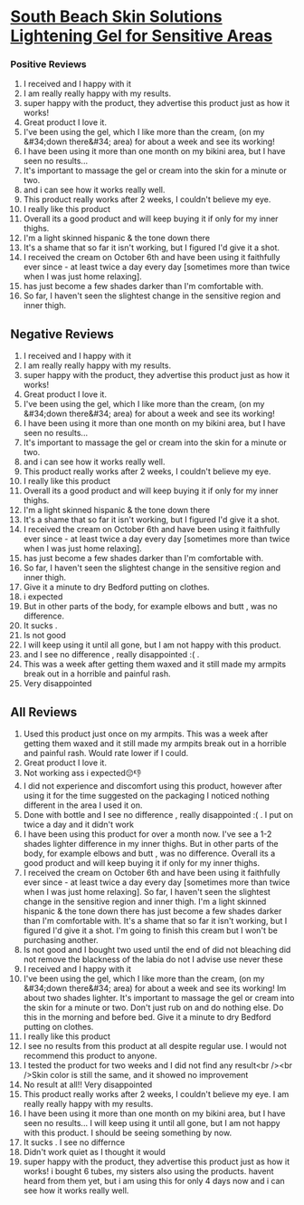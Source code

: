 # [South Beach Skin Solutions Lightening Gel for Sensitive Areas](https://products.checkmycream.com/products/South-Beach-Skin-Solutions-Lightening-Gel-for-Sensitive-Areas.html)

### Positive Reviews

<ol>
      <li>I received and I happy with it</li>
      <li>I am really really happy with my results.</li>
      <li>super happy with the product, they advertise this product just as how it works!</li>
      <li>Great product I love it.</li>
      <li>I&#x27;ve been using the gel, which I like more than the cream, (on my &amp;#34;down there&amp;#34; area) for about a week and see its working!  </li>
      <li>I have been using it more than one month on my bikini area, but I have seen no results...</li>
      <li>It&#x27;s important to massage the gel or cream into the skin for a minute or two.</li>
      <li>and i can see how it works really well.</li>
      <li>This product really works after 2 weeks, I couldn&#x27;t believe my eye.</li>
      <li>I really like this product</li>
      <li>Overall its a good product and will keep buying it if only for my inner thighs.</li>
      <li>I&#x27;m a light skinned hispanic &amp; the tone down there</li>
      <li>It&#x27;s a shame that so far it isn&#x27;t working, but I figured I&#x27;d give it a shot.</li>
      <li>I received the cream on October 6th and have been using it faithfully ever since - at least twice a day every day [sometimes more than twice when I was just home relaxing].</li>
      <li>has just become a few shades darker than I&#x27;m comfortable with.</li>
      <li>So far, I haven&#x27;t seen the slightest change in the sensitive region and inner thigh.</li>
</ol>


<h2>Negative Reviews</h2>
<ol>
<li> I received and I happy with it</li>
<li> I am really really happy with my results.</li>
<li> super happy with the product, they advertise this product just as how it works!</li>
<li> Great product I love it.</li>
<li> I&#x27;ve been using the gel, which I like more than the cream, (on my &amp;#34;down there&amp;#34; area) for about a week and see its working!  </li>
<li> I have been using it more than one month on my bikini area, but I have seen no results...</li>
<li> It&#x27;s important to massage the gel or cream into the skin for a minute or two.</li>
<li> and i can see how it works really well.</li>
<li> This product really works after 2 weeks, I couldn&#x27;t believe my eye.</li>
<li> I really like this product</li>
<li> Overall its a good product and will keep buying it if only for my inner thighs.</li>
<li> I&#x27;m a light skinned hispanic &amp; the tone down there</li>
<li> It&#x27;s a shame that so far it isn&#x27;t working, but I figured I&#x27;d give it a shot.</li>
<li> I received the cream on October 6th and have been using it faithfully ever since - at least twice a day every day [sometimes more than twice when I was just home relaxing].</li>
<li> has just become a few shades darker than I&#x27;m comfortable with.</li>
<li> So far, I haven&#x27;t seen the slightest change in the sensitive region and inner thigh.</li>
<li> Give it a minute to dry Bedford putting on clothes.</li>
<li> i expected</li>
<li> But in other parts of the body, for example elbows and butt , was no difference.</li>
<li> It sucks .</li>
<li> Is not good</li>
<li> I will keep using it until all gone, but I am not happy with this product.</li>
<li> and I see no difference , really disappointed :( .</li>
<li> This was a week after getting them waxed and it still made my armpits break out in a horrible and painful rash.</li>
<li> Very disappointed</li>
</ol>

<h2>All Reviews</h2>

<ol>
    <li> Used this product just once on my armpits. This was a week after getting them waxed and it still made my armpits break out in a horrible and painful rash. Would rate lower if I could.</li>
    <li> Great product I love it.</li>
    <li> Not working ass i expected😔👎</li>
    <li> I did not experience and discomfort using this product, however after using it for the time suggested on the packaging I noticed nothing different in the area I used it on.</li>
    <li> Done with bottle and I see no difference , really disappointed :( . I put on twice a day and it didn&#x27;t work</li>
    <li> I have been using this product for over a month now. I&#x27;ve see a 1-2 shades lighter difference in my inner thighs. But in other parts of the body, for example elbows and butt , was no difference. Overall its a good product and will keep buying it if only for my inner thighs.</li>
    <li> I received the cream on October 6th and have been using it faithfully ever since - at least twice a day every day [sometimes more than twice when I was just home relaxing]. So far, I haven&#x27;t seen the slightest change in the sensitive region and inner thigh. I&#x27;m a light skinned hispanic &amp; the tone down there has just become a few shades darker than I&#x27;m comfortable with. It&#x27;s a shame that so far it isn&#x27;t working, but I figured I&#x27;d give it a shot. I&#x27;m going to finish this cream but I won&#x27;t be purchasing another.</li>
    <li> Is not good and I bought two used until the end of did not bleaching did not remove the blackness of the labia do not I advise use never these</li>
    <li> I received and I happy with it</li>
    <li> I&#x27;ve been using the gel, which I like more than the cream, (on my &amp;#34;down there&amp;#34; area) for about a week and see its working!  Im about two shades lighter.  It&#x27;s important to massage the gel or cream into the skin for a minute or two. Don&#x27;t just rub on and do nothing else. Do this in the morning and before bed. Give it a minute to dry Bedford putting on clothes.</li>
    <li> I really like this product</li>
    <li> I see no results from this product at all despite regular use.  I would not recommend this product to anyone.</li>
    <li> I tested the product for two weeks and I did not find any result&lt;br /&gt;&lt;br /&gt;Skin color is still the same, and it showed no improvement</li>
    <li> No result at all!! Very disappointed</li>
    <li> This product really works after 2 weeks, I couldn&#x27;t believe my eye. I am really really happy with my results.</li>
    <li> I have been using it more than one month on my bikini area, but I have seen no results... I will keep using it until all gone, but I am not happy with this product. I should be seeing something by now.</li>
    <li> It sucks . I see no differnce</li>
    <li> Didn&#x27;t work quiet as I thought it would</li>
    <li> super happy with the product, they advertise this product just as how it works! i bought 6 tubes, my sisters also using the products. havent heard from them yet, but i am using this for only 4 days now and i can see how it works really well.</li>
</ol>




